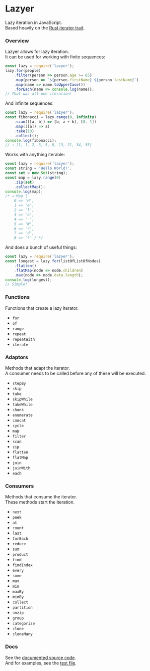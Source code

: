 # Lazyer

Lazy iteration in JavaScript.  
Based heavily on the [Rust iterator trait](https://doc.rust-lang.org/std/iter/trait.Iterator.html).  

### Overview

Lazyer allows for lazy iteration.  
It can be used for working with finite sequences:  

```js
const lazy = require('lazyer');
lazy.for(people)
    .filter(person => person.age >= 65)
    .map(person => `${person.firstName} ${person.lastName}`)
    .map(name => name.toUpperCase())
    .forEach(name => console.log(name));
// That was all one iteration!
```

And infinite sequences:  

```js
const lazy = require('lazyer');
const fibonacci = lazy.range(0, Infinity)
    .scan(([a, b]) => [b, a + b], [0, 1])
    .map(([a]) => a)
    .take(10)
    .collect();
console.log(fibonacci);
// → [1, 1, 2, 3, 5, 8, 13, 21, 34, 55]
```

Works with anything iterable:  

```js
const lazy = require('lazyer');
const string = 'Hello World!';
const set = new Set(string);
const map = lazy.range(0)
    .zip(set)
    .collectMap();
console.log(map);
/* → Map {
    0 => 'H',
    1 => 'e',
    2 => 'l',
    3 => 'o',
    4 => ' ',
    5 => 'W',
    6 => 'r',
    7 => 'd',
    8 => '!' } */
```

And does a bunch of useful things:  

```js
const lazy = require('lazyer');
const longest = lazy.for(listOfListOfNodes)
    .flatten()
    .flatMap(node => node.children)
    .max(node => node.data.length);
console.log(longest);
// Simple!
```

### Functions

Functions that create a lazy iterator.  

- `for`
- `of`
- `range` 
- `repeat`
- `repeatWith`
- `iterate`

### Adaptors

Methods that adapt the iterator.  
A consumer needs to be called before any of these will be executed.  

- `stepBy`
- `skip`
- `take`
- `skipWhile`
- `takeWhile`
- `chunk`
- `enumerate`
- `concat`
- `cycle`
- `map`
- `filter`
- `scan`
- `zip`
- `flatten`
- `flatMap`
- `join`
- `joinWith`
- `each`

### Consumers

Methods that consume the iterator.  
These methods start the iteration.  

- `next`
- `peek`
- `at`
- `count`
- `last`
- `forEach`
- `reduce`
- `sum`
- `product`
- `find`
- `findIndex`
- `every`
- `some`
- `max`
- `min`
- `maxBy`
- `minBy`
- `collect`
- `partition`
- `unzip`
- `group`
- `categorize`
- `clone`
- `cloneMany`

### Docs

See the [documented source code](./src/LazyIterator.js).  
And for examples, see the [test file](./test/index.js).  
